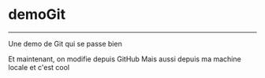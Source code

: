 # demoGit
----------

Une demo de Git qui se passe bien

Et maintenant, on modifie depuis GitHub
Mais aussi depuis ma machine locale et c'est cool
